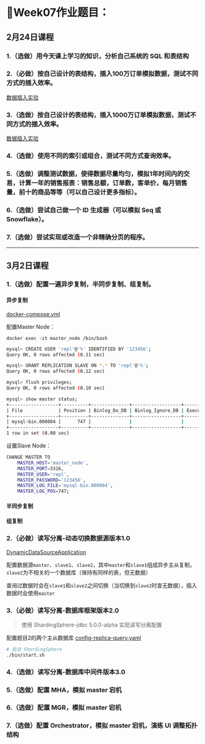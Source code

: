 # 🍃Week07作业题目：

## 2月24日课程

### 1.（选做）用今天课上学习的知识，分析自己系统的 SQL 和表结构

### 2.（必做）按自己设计的表结构，插入100万订单模拟数据，测试不同方式的插入效率。
[数据插入实验](./data_insert/README.md)

### 3.（选做）按自己设计的表结构，插入1000万订单模拟数据，测试不同方式的插入效率。
[数据插入实验](./data_insert/README.md)

### 4.（选做）使用不同的索引或组合，测试不同方式查询效率。

### 5.（选做）调整测试数据，使得数据尽量均匀，模拟1年时间内的交易，计算一年的销售报表：销售总额，订单数，客单价，每月销售量，前十的商品等等（可以自己设计更多指标）。

### 6.（选做）尝试自己做一个 ID 生成器（可以模拟 Seq 或 Snowflake）。

### 7.（选做）尝试实现或改造一个非精确分页的程序。

---
## 3月2日课程

### 1.（选做）配置一遍异步复制，半同步复制、组复制。 
#### 异步复制
[docker-compose.yml](./docker-compose.yml)
     
配置Master Node：

`docker exec -it master_node /bin/bash`

```bash
mysql> CREATE USER 'repl'@'%' IDENTIFIED BY '123456';
Query OK, 0 rows affected (0.11 sec)

mysql> GRANT REPLICATION SLAVE ON *.* TO 'repl'@'%';
Query OK, 0 rows affected (0.12 sec)

mysql> flush privileges;
Query OK, 0 rows affected (0.10 sec)

mysql> show master status;
+------------------+----------+--------------+------------------+-------------------+
| File             | Position | Binlog_Do_DB | Binlog_Ignore_DB | Executed_Gtid_Set |
+------------------+----------+--------------+------------------+-------------------+
| mysql-bin.000004 |      747 |              |                  |                   |
+------------------+----------+--------------+------------------+-------------------+
1 row in set (0.00 sec)
```

设置Slave Node：

```bash
CHANGE MASTER TO
    MASTER_HOST='master_node',  
    MASTER_PORT=3316,
    MASTER_USER='repl',      
    MASTER_PASSWORD='123456',   
    MASTER_LOG_FILE='mysql-bin.000004',
    MASTER_LOG_POS=747;
```
#### 半同步复制
#### 组复制


### 2.（必做）读写分离-动态切换数据源版本1.0
[DynamicDataSourceApplication](./dynamic-data-source/src/main/java/com/example/dynamicdatasource/DynamicDataSourceApplication.java)

配置数据源`master`、`slave1`、`slave2`，其中`master`和`slave1`组成异步主从复制，`slave2`为不相关的一个数据库（保持有同样的表，但无数据）

查询过数据时会在`slave1`和`slave2`之间切换（当切换到`slave2`时查无数据），插入数据时会使用`master`


### 3.（必做）读写分离-数据库框架版本2.0
> 使用 ShardingSphere-jdbc 5.0.0-alpha 实现读写分离配置

配置题目2的两个主从数据库 [config-replica-query.yaml](./shardingsphere-proxy-bin/conf/config-replica-query.yaml)
```bash
# 启动 ShardingSphere
./bin/start.sh
```

### 4.（选做）读写分离-数据库中间件版本3.0


### 5.（选做）配置 MHA，模拟 master 宕机

### 6.（选做）配置 MGR，模拟 master 宕机


### 7.（选做）配置 Orchestrator，模拟 master 宕机，演练 UI 调整拓扑结构